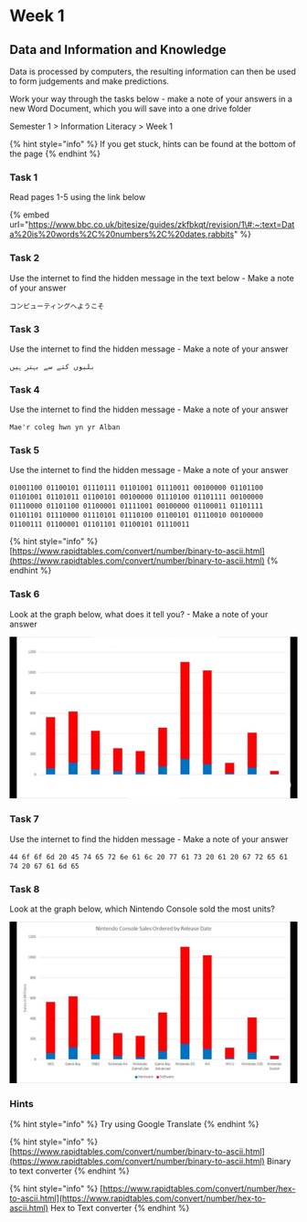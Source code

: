 # Week 1

## Data and Information and Knowledge

Data is processed by computers, the resulting information can then be used to form judgements and make predictions.

Work your way through the tasks below - make a note of your answers in a new Word Document, which you will save into a one drive folder 

Semester 1 &gt; Information Literacy &gt; Week 1

{% hint style="info" %}
If you get stuck, hints can be found at the bottom of the page
{% endhint %}

### Task 1

Read pages 1-5 using the link below

{% embed url="https://www.bbc.co.uk/bitesize/guides/zkfbkqt/revision/1\#:~:text=Data%20is%20words%2C%20numbers%2C%20dates,rabbits" %}

### Task 2

Use the internet to find the hidden message in the text below - Make a note of your  answer

```text
コンピューティングへようこそ
```

### Task 3

Use the internet to find the hidden message - Make a note of your  answer

```text
بلیوں کتے سے بہتر ہیں
```

### Task 4

Use the internet to find the hidden message - Make a note of your  answer

```text
Mae'r coleg hwn yn yr Alban
```

### Task 5

Use the internet to find the hidden message - Make a note of your  answer

```text
01001100 01100101 01110111 01101001 01110011 00100000 01101100 01101001 01101011 01100101 00100000 01110100 01101111 00100000 01110000 01101100 01100001 01111001 00100000 01100011 01101111 01101101 01110000 01110101 01110100 01100101 01110010 00100000 01100111 01100001 01101101 01100101 01110011
```

{% hint style="info" %}
[https://www.rapidtables.com/convert/number/binary-to-ascii.html](https://www.rapidtables.com/convert/number/binary-to-ascii.html)
{% endhint %}

### Task 6

Look at the graph below, what does it tell you? - Make a note of your  answer

![](../../../../.gitbook/assets/graph.png)

### Task 7

Use the internet to find the hidden message - Make a note of your  answer

```text
44 6f 6f 6d 20 45 74 65 72 6e 61 6c 20 77 61 73 20 61 20 67 72 65 61 74 20 67 61 6d 65
```

### Task 8

Look at the graph below, which Nintendo Console sold the most units?

![](../../../../.gitbook/assets/image%20%2818%29.png)

### Hints



{% hint style="info" %}
Try using Google Translate
{% endhint %}

{% hint style="info" %}
[https://www.rapidtables.com/convert/number/binary-to-ascii.html](https://www.rapidtables.com/convert/number/binary-to-ascii.html) Binary to text converter
{% endhint %}

{% hint style="info" %}
[https://www.rapidtables.com/convert/number/hex-to-ascii.html](https://www.rapidtables.com/convert/number/hex-to-ascii.html) Hex to Text converter
{% endhint %}

